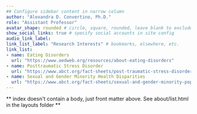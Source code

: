 ```yaml
---
## Configure sidebar content in narrow column
author: "Alexandra D. Convertino, Ph.D."
role: "Assistant Professor"
avatar_shape: rounded # circle, square, rounded, leave blank to exclude
show_social_links: true # specify social accounts in site config
audio_link_label: 
link_list_label: "Research Interests" # bookmarks, elsewhere, etc.
link_list:
- name: Eating Disorders
  url: "https://www.aedweb.org/resources/about-eating-disorders"
- name: Posttraumatic Stress Disorder
  url: "https://www.abct.org/fact-sheets/post-traumatic-stress-disorder/"
- name: Sexual and Gender Minority Health Disparities
  url: "https://www.abct.org/fact-sheets/sexual-and-gender-minority-populations/"
---
```


** index doesn't contain a body, just front matter above.
See about/list.html in the layouts folder **